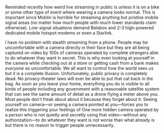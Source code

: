 Reminded recently how weird live streaming in public is unless it is on a bike or some other type of event where wearing a camera looks normal. This is important since Moblin is horrible for streaming anything but pristine mobile signal areas (no matter how much people with much lower standards claim otherwise).  Low-signal situations demand Belabox and 2-3 high-powered dedicated mobile hotspot modems or even a Starlink.

I have no problem with stealth streaming from a phone. People may be uncomfortable with a camera directly in their face but they are all being captured on video by 100s of cameras operated by complete strangers able to do whatever they want in secret. This is why even looking at yourself in the camera while checking out at a store or getting cash from a bank makes *everyone* so uncomfortable. We all want to control how the world sees us but it is a complete illusion. Unfortunately, public privacy is completely dead. No privacy-theater laws will ever be able to put that cat back in the bag. As soon as you leave your home, everything you do is visible to all kinds of people including any government with a reasonable satellite system that can see the same amount of detail as a drone flying a meter above you. Most people don't freak about about it because they forget about it. Seeing yourself on camera—or seeing a camera pointed at you—forces you to realize this triggering your feelings of One more hidden camera operated by a person who is not quietly and secretly using that video—without any authorization—to do whatever they want is *not* worse than what already is but there is no reason to trigger people unnecessarily.